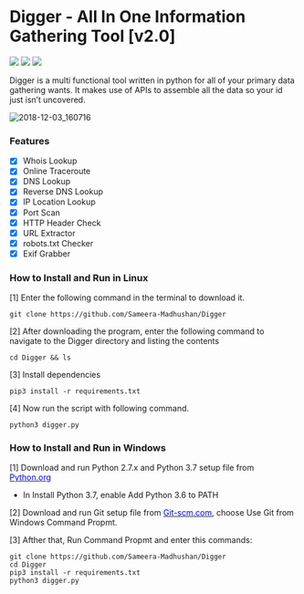 # Digger - All In One Information Gathering Tool [v2.0]
<img src="https://img.shields.io/aur/license/yaourt.svg"> <img src="https://img.shields.io/badge/python-3.x-brightgreen.svg"> <img src="https://img.shields.io/badge/release-v2.0-red.svg"> 

Digger is a multi functional tool written in python for all of your primary data gathering wants. It makes use of APIs to assemble all the data so your id just isn’t uncovered.

![2018-12-03_160716](https://user-images.githubusercontent.com/35377569/49368885-fb762d00-f715-11e8-823c-4773f853cd95.jpg)


### Features
- [x] Whois Lookup
- [x] Online Traceroute
- [x] DNS Lookup
- [x] Reverse DNS Lookup
- [x] IP Location Lookup 
- [x] Port Scan
- [x] HTTP Header Check
- [x] URL Extractor
- [x] robots.txt Checker
- [x] Exif Grabber

### How to Install and Run in Linux
[1] Enter the following command in the terminal to download it.

`git clone https://github.com/Sameera-Madhushan/Digger`

[2] After downloading the program, enter the following command to navigate to the Digger directory and listing the contents

`cd Digger && ls`

[3] Install dependencies 

`pip3 install -r requirements.txt`

[4] Now run the script with following command.

`python3 digger.py`

### How to Install and Run in Windows
[1] Download and run Python 2.7.x and Python 3.7 setup file from <a href="https://python.org" target="_blank"><span style="color: blue">Python.org</span></a>
  - In Install Python 3.7, enable Add Python 3.6 to PATH
  
[2] Download and run Git setup file from <a href="https://git-scm.com/" target="_blank"><span style="color: blue">Git-scm.com</span></a>, choose Use Git from Windows Command Propmt.

[3] Afther that, Run Command Propmt and enter this commands:

```
git clone https://github.com/Sameera-Madhushan/Digger
cd Digger
pip3 install -r requirements.txt
python3 digger.py
```








